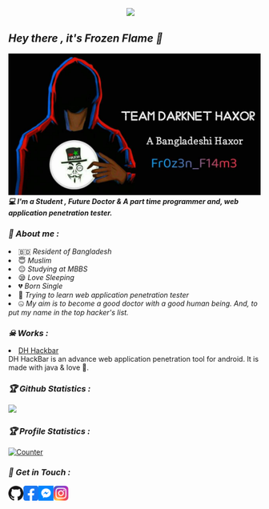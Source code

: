 <!--**frozenflame00001/frozenflame00001** is a ✨ _special_ ✨ repository because its `README.md` (this file) appears on your GitHub profile.-->

<p align="center">
<a href="https://github.com/frozenflame00001">
<img height="165" src="https://github-readme-stats.vercel.app/api?username=frozenflame00001&show_icons=true&include_all_commits=true&theme=react&cache_seconds=3200&hide_border=true" /></a>
&nbsp;&nbsp;&nbsp;
<!--
<a href="https://github.com/frozenflame00001">
<img src="https://github-readme-stats.vercel.app/api/top-langs/?username=frozenflame00001&layout=compact&theme=react&hide_border=true" />
</a></p>
-->

<h2><b><i>Hey there , it's Frozen Flame 👋</i></b></h2>
<img src="https://raw.githubusercontent.com/frozenflame00001/frozenflame00001/main/assets/148584492_179485530643016_3101763627714589470_n.jpg">
<b><i>💻 I'm a Student , Future Doctor & A part time programmer and, web application penetration tester.</i></b>

<h3><b><i>🤠 About me :</i></b></h3>
<li> 🇧🇩 <i>Resident of Bangladesh</i></li>
<li> 😇 <i>Muslim</i></li>
<li> 😐 <i>Studying at MBBS</i></li>
<li> 😪 <i>Love Sleeping</i></li>
<li> 💔 <i>Born Single</i></li>
<li> 🐍 <i>Trying to learn web application penetration tester</i></li>
<li> 🤐 <i>My aim is to become a good doctor with a good human being. And, to put my name in the top hacker's list.</i></li>

<h3><b><i>☠ Works :</i></b></h3>
<li> <a href="https://github.com/darknethaxor/DH-HackBar">DH Hackbar</a>
<br>DH HackBar is an advance web application penetration tool for android. It is made with java & love 💓.

<h3><b><i>🏆 Github Statistics :</i></b></h3>
<a href="https://github.com/frozenflame00001"><img width=550 src="https://github-profile-trophy.vercel.app/?username=frozenflame00001&theme=dracula&no-frame=true&title=Followers,Stars,Commit,Repository,Issues"/></a>

<h3><b><i>🏆 Profile Statistics :</i></b></h3>
<a href="https://github.com/frozenflame00001"><img height="25" title="Counter" src="https://komarev.com/ghpvc/?username=frozenflame00001&color=blueviolet&style=flat-square"></a>

<h3><b><i>📡 Get in Touch :</i></b></h3>
<a href="https://github.com/frozenflame00001"><img align="left" title="Github" alt="Github" width="30px" src="assets/github.png" /></a>
<a href="https://facebook.com/frozen.flame.00002"><img align="left" title="Facebook" alt="Facebook" width="30px" src="assets/facebook.png" /></a>
<a href="https://m.me/frozen.flame.00002"><img align="left" title="Messenger" alt="Messenger" width="30px" src="assets/messenger.png" /></a>
<a href="https://www.instagram.com/frozen.flame.00001"><img align="left" title="Instagram" alt="Instagram" width="30px" src="assets/instagram.png" /></a>



